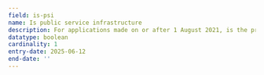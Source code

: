 ```yaml
---
field: is-psi
name: Is public service infrastructure
description: For applications made on or after 1 August 2021, is the proposal for public service infrastructure development
datatype: boolean
cardinality: 1
entry-date: 2025-06-12
end-date: ''
---
```

